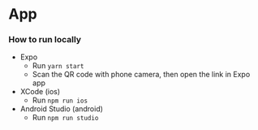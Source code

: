 # App

### How to run locally
- Expo
  - Run `yarn start`
  - Scan the QR code with phone camera, then open the link in Expo app
- XCode (ios)
  - Run `npm run ios`
- Android Studio (android)
  - Run `npm run studio`
